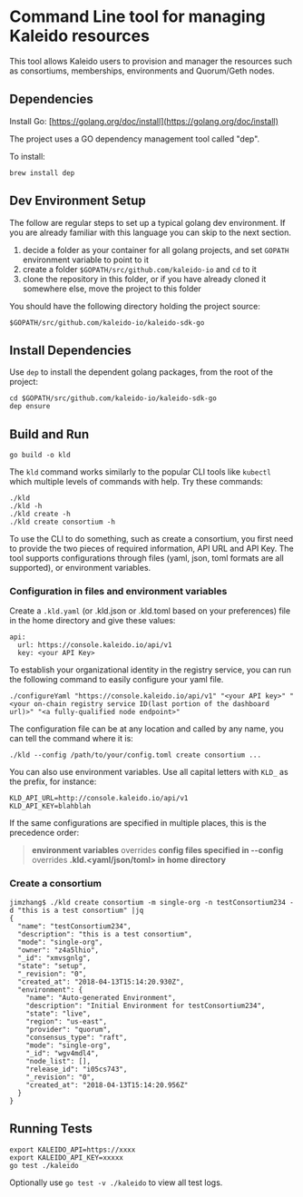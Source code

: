 # Command Line tool for managing Kaleido resources

This tool allows Kaleido users to provision and manager the resources such as consortiums, memberships, environments and Quorum/Geth nodes.

## Dependencies

Install Go: [https://golang.org/doc/install](https://golang.org/doc/install)

The project uses a GO dependency management tool called "dep".

To install:
```
brew install dep
```

## Dev Environment Setup

The follow are regular steps to set up a typical golang dev environment. If you are already familiar with this language you can skip to the next section.

1. decide a folder as your container for all golang projects, and set `GOPATH` environment variable to point to it
2. create a folder `$GOPATH/src/github.com/kaleido-io` and `cd` to it
3. clone the repository in this folder, or if you have already cloned it somewhere else, move the project to this folder

You should have the following directory holding the project source:
```
$GOPATH/src/github.com/kaleido-io/kaleido-sdk-go
```

## Install Dependencies

Use `dep` to install the dependent golang packages, from the root of the project:
```
cd $GOPATH/src/github.com/kaleido-io/kaleido-sdk-go
dep ensure
```

## Build and Run

```
go build -o kld
```

The `kld` command works similarly to the popular CLI tools like `kubectl` which multiple levels of commands with help. Try these commands:
```
./kld
./kld -h
./kld create -h
./kld create consortium -h
```

To use the CLI to do something, such as create a consortium, you first need to provide the two pieces of required information, API URL and API Key. The tool supports configurations through files (yaml, json, toml formats are all supported), or environment variables.

### Configuration in files and environment variables

Create a `.kld.yaml` (or .kld.json or .kld.toml based on your preferences) file in the home directory and give these values:
```
api:
  url: https://console.kaleido.io/api/v1
  key: <your API Key>
```
To establish your organizational identity in the registry service, you can run the following command to easily configure your yaml file.
```
./configureYaml "https://console.kaleido.io/api/v1" "<your API key>" "<your on-chain registry service ID(last portion of the dashboard url)>" "<a fully-qualified node endpoint>"
```

The configuration file can be at any location and called by any name, you can tell the command where it is:
```
./kld --config /path/to/your/config.toml create consortium ...
```

You can also use environment variables. Use all capital letters with `KLD_` as the prefix, for instance:
```
KLD_API_URL=http://console.kaleido.io/api/v1
KLD_API_KEY=blahblah
```

If the same configurations are specified in multiple places, this is the precedence order:
> **environment variables** overrides **config files specified in --config** overrides **.kld.<yaml/json/toml> in home directory**

### Create a consortium

```
jimzhang$ ./kld create consortium -m single-org -n testConsortium234 -d "this is a test consortium" |jq
{
  "name": "testConsortium234",
  "description": "this is a test consortium",
  "mode": "single-org",
  "owner": "z4a5lhio",
  "_id": "xmvsgnlg",
  "state": "setup",
  "_revision": "0",
  "created_at": "2018-04-13T15:14:20.930Z",
  "environment": {
    "name": "Auto-generated Environment",
    "description": "Initial Environment for testConsortium234",
    "state": "live",
    "region": "us-east",
    "provider": "quorum",
    "consensus_type": "raft",
    "mode": "single-org",
    "_id": "wgv4mdl4",
    "node_list": [],
    "release_id": "i05cs743",
    "_revision": "0",
    "created_at": "2018-04-13T15:14:20.956Z"
  }
}
```

## Running Tests

```
export KALEIDO_API=https://xxxx
export KALEIDO_API_KEY=xxxxx
go test ./kaleido
```

Optionally use `go test -v ./kaleido` to view
all test logs.
